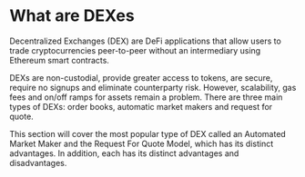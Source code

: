 # What are DEXes

Decentralized Exchanges (DEX) are DeFi applications that allow users to trade cryptocurrencies peer-to-peer without an intermediary using Ethereum smart contracts.

DEXs are non-custodial, provide greater access to tokens, are secure, require no signups and eliminate counterparty risk. However, scalability, gas fees and on/off ramps for assets remain a problem. There are three main types of DEXs: order books, automatic market makers and request for quote.

This section will cover the most popular type of DEX called an Automated Market Maker and the Request For Quote Model, which has its distinct advantages. In addition, each has its distinct advantages and disadvantages.

